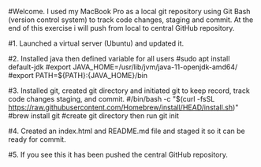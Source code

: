 #Welcome. I used my MacBook Pro as a local git repository using Git Bash (version control system) to track code changes, staging and commit. At the end of this exercise i will push from local to central GitHub repository.

#1. Launched a virtual server (Ubuntu) and updated it.

#2. Installed java then defined variable for all users 
#sudo apt install default-jdk 
#export JAVA_HOME=/usr/lib/jvm/java-11-openjdk-amd64/
#export PATH=${PATH}:{JAVA_HOME}/bin

#3. Installed git, created git directory and initiated git to keep record, track code changes staging, and commit.
#/bin/bash -c "$(curl -fsSL https://raw.githubusercontent.com/Homebrew/install/HEAD/install.sh)"
#brew install git
#create git directory then run git init

#4. Created an index.html and README.md file and staged it so it can be ready for commit.

#5. If you see this it has been pushed the central GitHub repository. 
